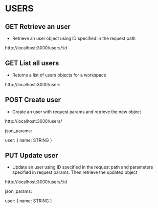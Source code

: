 # USERS

## GET Retrieve an user

* Retrieve an user object using ID specified in the request path

http://localhost:3000/users/:id


## GET List all users

* Returns a list of users objects for a workspace

http://localhost:3000/users


## POST Create user

* Create an user with request params and retrieve the new object

http://localhost:3000/users/

json_params:

user: {
  name: STRING
}

## PUT Update user

* Update an user using ID specified in the request path and parameters specified in request params. Then retrieve the updated object

http://localhost:3000/users/:id

json_params:

user: {
  name: STRING
}
